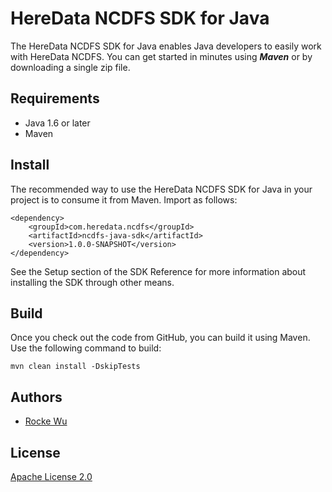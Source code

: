  # HereData NCDFS SDK for Java



The HereData NCDFS SDK for Java enables Java developers to easily work with HereData NCDFS. You can get started in minutes using ***Maven*** or by downloading a single zip file.

## Requirements

- Java 1.6 or later
- Maven

## Install

The recommended way to use the HereData NCDFS SDK for Java in your project is to consume it from Maven. Import as follows:

```
<dependency>
    <groupId>com.heredata.ncdfs</groupId>
    <artifactId>ncdfs-java-sdk</artifactId>
    <version>1.0.0-SNAPSHOT</version>
</dependency>
```

See the Setup section of the SDK Reference for more information about installing the SDK through other means.


## Build

Once you check out the code from GitHub, you can build it using Maven. Use the following command to build:

```
mvn clean install -DskipTests
```


## Authors

- [Rocke Wu](https://github.com/BillRockBarJorn)

## License

[Apache License 2.0](https://www.apache.org/licenses/LICENSE-2.0.html)
